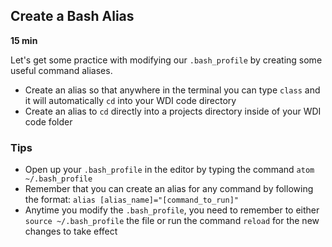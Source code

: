 ## Create a Bash Alias

**15 min**

Let's get some practice with modifying our `.bash_profile` by creating some useful command aliases.

- Create an alias so that anywhere in the terminal you can type `class` and it will automatically `cd` into your WDI code directory
- Create an alias to `cd` directly into a projects directory inside of your WDI code folder

### Tips

- Open up your `.bash_profile` in the editor by typing the command `atom ~/.bash_profile`
- Remember that you can create an alias for any command by following the format: `alias [alias_name]="[command_to_run]"`
- Anytime you modify the `.bash_profile`, you need to remember to either `source ~/.bash_profile` the file or run the command `reload` for the new changes to take effect
